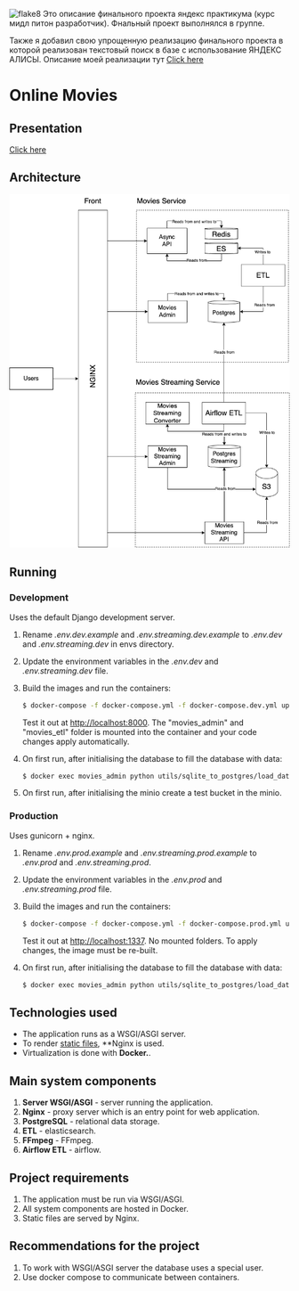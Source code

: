 ![flake8](https://github.com/fuodorov/graduate_work/actions/workflows/flake8.yml/badge.svg)
Это описание финального проекта яндекс практикума (курс мидл питон разработчик). Фнальный проект выполнялся в группе. 

Также я добавил свою упрощенную реализацию финального проекта в которой реализован текстовый поиск в базе с использование ЯНДЕКС АЛИСЫ. 
Описание моей реализации тут 
[Click here](README_MY)

# Online Movies

## Presentation

[Click here](docs/presentation)


## Architecture

![architecture](docs/architecture/architecture.png)

## Running

### Development

Uses the default Django development server.

1. Rename *.env.dev.example* and *.env.streaming.dev.example* to *.env.dev* and *.env.streaming.dev* in envs directory. 
2. Update the environment variables in the *.env.dev* and *.env.streaming.dev* file.
3. Build the images and run the containers:

    ```sh
    $ docker-compose -f docker-compose.yml -f docker-compose.dev.yml up --build
    ```

    Test it out at [http://localhost:8000](http://localhost:8000). The "movies_admin" and "movies_etl" folder is mounted into the container and your code changes apply automatically.
4. On first run, after initialising the database to fill the database with data:

   ```sh
   $ docker exec movies_admin python utils/sqlite_to_postgres/load_data.py
   ```
5. On first run, after initialising the minio create a test bucket in the minio.

### Production

Uses gunicorn + nginx.

1. Rename *.env.prod.example* and *.env.streaming.prod.example* to *.env.prod* and *.env.streaming.prod*. 
2. Update the environment variables in the *.env.prod* and *.env.streaming.prod* file.
3. Build the images and run the containers:

    ```sh
    $ docker-compose -f docker-compose.yml -f docker-compose.prod.yml up --build
    ```

    Test it out at [http://localhost:1337](http://localhost:1337). No mounted folders. To apply changes, the image must be re-built.

4. On first run, after initialising the database to fill the database with data:

   ```sh
   $ docker exec movies_admin python utils/sqlite_to_postgres/load_data.py
   ```

## Technologies used

- The application runs as a WSGI/ASGI server.
- To render [static files](https://nginx.org/ru/docs/beginners_guide.html#static), **Nginx is used.
- Virtualization is done with **Docker.**.

## Main system components

1. **Server WSGI/ASGI** - server running the application.
2. **Nginx** - proxy server which is an entry point for web application.
3. **PostgreSQL** - relational data storage. 
4. **ETL** - elasticsearch.
5. **FFmpeg** - FFmpeg.
6. **Airflow ETL** - airflow.

## Project requirements

1. The application must be run via WSGI/ASGI.
2. All system components are hosted in Docker.
3. Static files are served by Nginx.

## Recommendations for the project

1. To work with WSGI/ASGI server the database uses a special user.
2. Use docker compose to communicate between containers.
